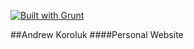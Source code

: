[![Built with Grunt](https://cdn.gruntjs.com/builtwith.png)](http://gruntjs.com/) 

##Andrew Koroluk
####Personal Website